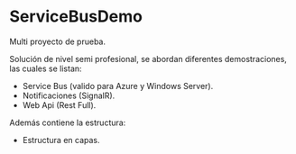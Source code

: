 # ServiceBusDemo
Multi proyecto de prueba.

Solución de nivel semi profesional, se abordan diferentes demostraciones, las cuales se listan:
- Service Bus (valido para Azure y Windows Server).
- Notificaciones (SignalR).
- Web Api (Rest Full).

Además contiene la estructura:
- Estructura en capas.
